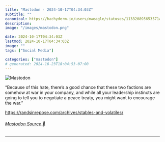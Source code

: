 ```yaml
---
title: "Mastodon - 2024-10-17T04:34:03Z"
subtitle: ""
canonical: https://hachyderm.io/users/mweagle/statuses/113320895653571473
description:
image: "/images/mastodon.png"

date: 2024-10-17T04:34:03Z
lastmod: 2024-10-17T04:34:03Z
image: ""
tags: ["Social Media"]

categories: ["mastodon"]
# generated: 2024-10-23T18:04:53-07:00
---
```

![Mastodon](/images/mastodon.png)

<p>“Because of this hate, there’s a good chance that these two factions are somehow at war in your company, and while all your leadership instincts are going to tell you to negotiate a peace treaty, you might want to encourage the war.”</p><p><a href="https://randsinrepose.com/archives/stables-and-volatiles/" target="_blank" rel="nofollow noopener noreferrer" translate="no"><span class="invisible">https://</span><span class="ellipsis">randsinrepose.com/archives/sta</span><span class="invisible">bles-and-volatiles/</span></a></p>


###### [Mastodon Source 🐘](https://hachyderm.io/@mweagle/113320895653571473)

___
